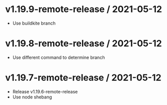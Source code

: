 # v1.19.9-remote-release / 2021-05-12

- Use buildkite branch

# v1.19.8-remote-release / 2021-05-12

- Use different command to determine branch

# v1.19.7-remote-release / 2021-05-12

- Release v1.19.6-remote-release
- Use node shebang
